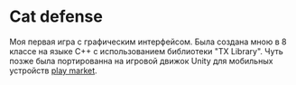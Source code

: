 # Cat defense

Моя первая игра с графическим интерфейсом. Была создана мною в 8 классе на языке C++ с использованием библиотеки "TX Library".
Чуть позже была портированна на игровой движок Unity для мобильных устройств [play market](https://play.google.com/store/apps/details?id=com.InefableInc.cd).
